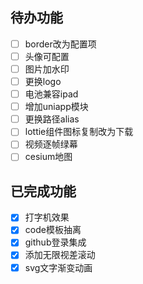 ## 待办功能
- [ ] border改为配置项
- [ ] 头像可配置
- [ ] 图片加水印
- [ ] 更换logo
- [ ] 电池兼容ipad
- [ ] 增加uniapp模块
- [ ] 更换路径alias
- [ ] lottie组件图标复制改为下载
- [ ] 视频逐帧绿幕
- [ ] cesium地图

## 已完成功能
- [x] 打字机效果
- [x] code模板抽离
- [x] github登录集成
- [x] 添加无限视差滚动
- [x] svg文字渐变动画